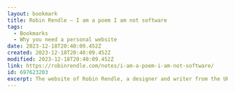 ```yaml
---
layout: bookmark
title: Robin Rendle — I am a poem I am not software
tags:
  - Bookmarks
  - Why you need a personal website
date: 2023-12-18T20:40:09.452Z
created: 2023-12-18T20:40:09.452Z
modified: 2023-12-18T20:40:09.452Z
link: https://robinrendle.com/notes/i-am-a-poem-i-am-not-software/
id: 697623203
excerpt: The website of Robin Rendle, a designer and writer from the UK.
---
```


